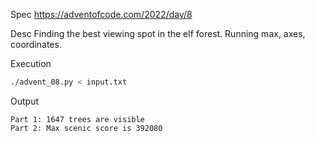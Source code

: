 Spec https://adventofcode.com/2022/day/8

Desc Finding the best viewing spot in the elf forest. Running max, axes, coordinates.

Execution

```bash
./advent_08.py < input.txt
```

Output

```
Part 1: 1647 trees are visible
Part 2: Max scenic score is 392080
```

